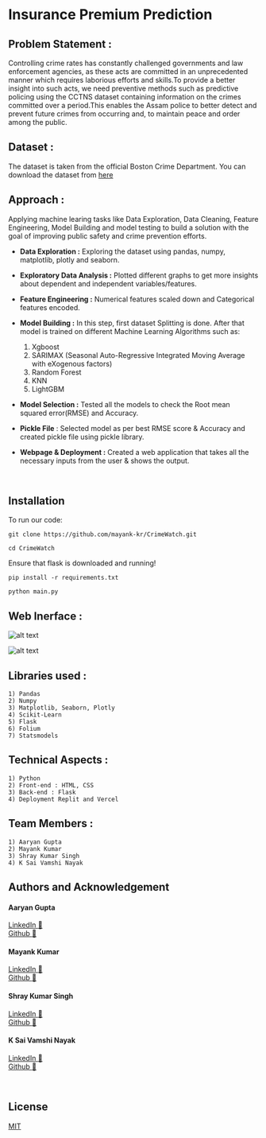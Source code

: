 # Insurance Premium Prediction

## Problem Statement :
Controlling crime rates has constantly challenged governments and law enforcement agencies, as these acts are committed in an unprecedented manner which requires laborious efforts and skills.To provide a better insight into such acts, we need preventive methods such as predictive policing using the CCTNS dataset containing information on the crimes committed over a period.This enables the Assam police to better detect and prevent future crimes from occurring and, to maintain peace and order among the public.

## Dataset :
The dataset is taken from the official Boston Crime Department. You can download the dataset from [here](https://data.boston.gov/dataset/crime-incident-reports-august-2015-to-date-source-new-system)

## Approach :
Applying machine learing tasks like Data Exploration, Data Cleaning, Feature Engineering, Model Building and model testing to build a solution with the goal of improving public safety and crime prevention efforts.

- **Data Exploration :** Exploring the dataset using pandas, numpy, matplotlib, plotly and seaborn.
- **Exploratory Data Analysis :** Plotted different graphs to get more insights about dependent and independent variables/features.
- **Feature Engineering :** Numerical features scaled down and Categorical features encoded.
- **Model Building :** In this step, first dataset Splitting is done. After that model is trained on different Machine Learning Algorithms such as:
    1) Xgboost
    2) SARIMAX (Seasonal Auto-Regressive Integrated Moving Average with eXogenous factors)
    3) Random Forest
    4) KNN
    5) LightGBM
    
- **Model Selection :** Tested all the models to check the Root mean squared error(RMSE) and Accuracy.
- **Pickle File** : Selected model as per best RMSE score & Accuracy and created pickle file using pickle library.
- **Webpage & Deployment :** Created a web application that takes all the necessary inputs from the user & shows the output.

&nbsp;  

## Installation 

To run our code:

```git clone https://github.com/mayank-kr/CrimeWatch.git```

```cd CrimeWatch```

Ensure that flask is downloaded and running!

```pip install -r requirements.txt```

```python main.py```


## Web Inerface :
![alt text](https://github.com/mayank-kr/CrimeWatch/blob/master/static/SS1.jpeg)


![alt text](https://github.com/mayank-kr/CrimeWatch/blob/master/static/SS2.jpeg)


## Libraries used :
    1) Pandas
    2) Numpy
    3) Matplotlib, Seaborn, Plotly
    4) Scikit-Learn
    5) Flask
    6) Folium
    7) Statsmodels

## Technical Aspects :
    1) Python 
    2) Front-end : HTML, CSS
    3) Back-end : Flask
    4) Deployment Replit and Vercel

## Team Members :
    1) Aaryan Gupta
    2) Mayank Kumar
    3) Shray Kumar Singh
    4) K Sai Vamshi Nayak

## Authors and Acknowledgement

#### **Aaryan Gupta**  
[LinkedIn :necktie:](https://www.linkedin.com/in/aaryan-gupta-a881661b8/)  
[Github :floppy_disk:](https://github.com/Aaryan0424)    

#### **Mayank Kumar**  
[LinkedIn :necktie:](https://www.linkedin.com/in/mayank-kumar2002/)     
[Github :floppy_disk:](https://github.com/mayank-kr) 

#### **Shray Kumar Singh**  
[LinkedIn :necktie:](https://www.linkedin.com/in/shray-singh-49a965241/)   
[Github :floppy_disk:](https://github.com/shray732002)

#### **K Sai Vamshi Nayak**  
[LinkedIn :necktie:](https://www.linkedin.com/in/vamshi5421/)    
[Github :floppy_disk:](https://github.com/vamshi5421)

&nbsp;  

## License
[MIT](https://choosealicense.com/licenses/mit/)

